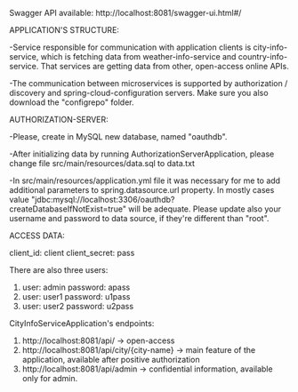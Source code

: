 Swagger API available: http://localhost:8081/swagger-ui.html#/

APPLICATION'S STRUCTURE:

-Service responsible for communication with application clients is city-info-service, which is fetching data from 
weather-info-service and country-info-service. That services are getting data from other, open-access online APIs.

-The communication between microservices is supported by authorization / discovery and spring-cloud-configuration servers.
Make sure you also download the "configrepo" folder.

AUTHORIZATION-SERVER:

-Please, create in MySQL new database, named "oauthdb".

-After initializing data by running AuthorizationServerApplication, please change file src/main/resources/data.sql to data.txt

-In src/main/resources/application.yml file it was necessary for me to add additional parameters to spring.datasource.url
property. In mostly cases value "jdbc:mysql://localhost:3306/oauthdb?createDatabaseIfNotExist=true" will be adequate.
Please update also your username and password to data source, if they're different than "root".

ACCESS DATA:

client_id: client client_secret: pass

There are also three users:
1) user: admin password: apass
2) user: user1 password: u1pass
3) user: user2 password: u2pass


CityInfoServiceApplication's endpoints:
1) http://localhost:8081/api/ -> open-access
2) http://localhost:8081/api/city/{city-name} -> main feature of the application, available after positive authorization
3) http://localhost:8081/api/admin -> confidential information, available only for admin.